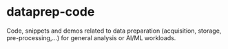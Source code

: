 # dataprep-code
Code, snippets and demos related to data preparation (acquisition, storage, pre-processing,...) for general analysis or AI/ML workloads.
